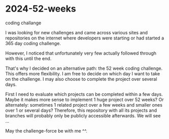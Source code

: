 # 2024-52-weeks
coding challange

<p>
  I was looking for new challenges and came across various sites and repositories on the internet where developers were starting or had started a 365 day coding challenge.
</p>
<p>
  However, I noticed that unfortunately very few actually followed through with this until the end.
</p>
<p>
  That's why I decided on an alternative path: the 52 week coding challenge. This offers more flexibility. I am free to decide on which day I want to take on the challenge. I may also choose to complete the project over several days.
</p>
<p>
  First I need to evaluate which projects can be completed within a few days. Maybe it makes more sense to implement 1 huge project over 52 weeks? Or alternately: sometimes 1 related project over a few weeks and smaller ones over 1 or several days? Therefore, this repository with all its projects and branches will probably only be publicly accessible afterwards. We will see ...
</p>
<p>
  May the challenge-force be with me ^^.
</p>
